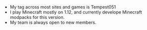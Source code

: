 - My tag across most sites and games is Tempest051
- I play Minecraft mostly on 1.12, and currently develope Minecraft modpacks for this version.
- My team is always open to new members. 

<!---
NoMoreUsernames999/NoMoreUsernames999 is a ✨ special ✨ repository because its `README.md` (this file) appears on your GitHub profile.
You can click the Preview link to take a look at your changes.
--->
